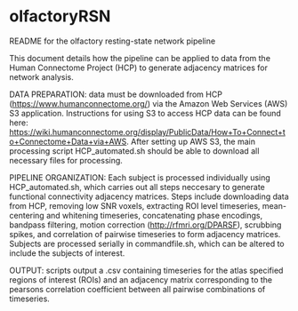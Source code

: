 # olfactoryRSN

README for the olfactory resting-state network pipeline

This document details how the pipeline can be applied to data from the Human Connectome Project (HCP) to generate adjacency matrices for network analysis.

DATA PREPARATION:
data must be downloaded from HCP (https://www.humanconnectome.org/) via the Amazon Web Services (AWS) S3 application. Instructions for using S3 to access HCP data can be found here: https://wiki.humanconnectome.org/display/PublicData/How+To+Connect+to+Connectome+Data+via+AWS. After setting up AWS S3, the main processing script HCP_automated.sh should be able to download all necessary files for processing.

PIPELINE ORGANIZATION:
Each subject is processed individually using HCP_automated.sh, which carries out all steps neccesary to generate functional connectivity adjacency matrices. Steps include downloading data from HCP, removing low SNR voxels, extracting ROI level timeseries, mean-centering and whitening timeseries, concatenating phase encodings, bandpass filtering, motion correction (http://rfmri.org/DPARSF), scrubbing spikes, and correlation of pairwise timeseries to form adjacency matrices. Subjects are processed serially in commandfile.sh, which can be altered to include the subjects of interest.

OUTPUT:
scripts output a .csv containing timeseries for the atlas specified regions of interest (ROIs) and an adjacency matrix corresponding to the pearsons correlation coefficient between all pairwise combinations of timeseries.

